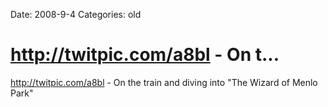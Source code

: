 Date: 2008-9-4
Categories: old

# http://twitpic.com/a8bl - On t...

http://twitpic.com/a8bl - On the train and diving into "The Wizard of Menlo Park"
